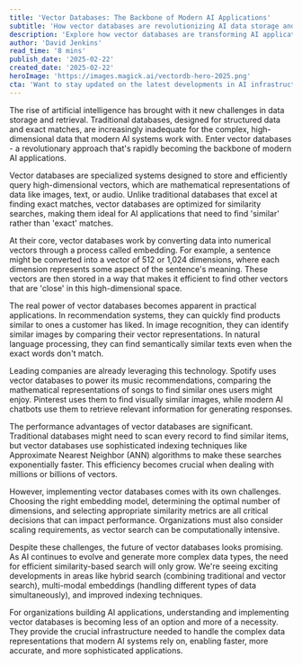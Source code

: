 ```yaml
---
title: 'Vector Databases: The Backbone of Modern AI Applications'
subtitle: 'How vector databases are revolutionizing AI data storage and retrieval'
description: 'Explore how vector databases are transforming AI applications by enabling efficient storage and retrieval of high-dimensional data. Learn about their crucial role in recommendation systems, image recognition, and natural language processing, and why they're becoming essential infrastructure for modern AI systems.'
author: 'David Jenkins'
read_time: '8 mins'
publish_date: '2025-02-22'
created_date: '2025-02-22'
heroImage: 'https://images.magick.ai/vectordb-hero-2025.png'
cta: 'Want to stay updated on the latest developments in AI infrastructure and database technology? Follow us on LinkedIn for expert insights, industry trends, and in-depth analysis of emerging technologies shaping the future of AI.'
---
```


The rise of artificial intelligence has brought with it new challenges in data storage and retrieval. Traditional databases, designed for structured data and exact matches, are increasingly inadequate for the complex, high-dimensional data that modern AI systems work with. Enter vector databases - a revolutionary approach that's rapidly becoming the backbone of modern AI applications.

Vector databases are specialized systems designed to store and efficiently query high-dimensional vectors, which are mathematical representations of data like images, text, or audio. Unlike traditional databases that excel at finding exact matches, vector databases are optimized for similarity searches, making them ideal for AI applications that need to find 'similar' rather than 'exact' matches.

At their core, vector databases work by converting data into numerical vectors through a process called embedding. For example, a sentence might be converted into a vector of 512 or 1,024 dimensions, where each dimension represents some aspect of the sentence's meaning. These vectors are then stored in a way that makes it efficient to find other vectors that are 'close' in this high-dimensional space.

The real power of vector databases becomes apparent in practical applications. In recommendation systems, they can quickly find products similar to ones a customer has liked. In image recognition, they can identify similar images by comparing their vector representations. In natural language processing, they can find semantically similar texts even when the exact words don't match.

Leading companies are already leveraging this technology. Spotify uses vector databases to power its music recommendations, comparing the mathematical representations of songs to find similar ones users might enjoy. Pinterest uses them to find visually similar images, while modern AI chatbots use them to retrieve relevant information for generating responses.

The performance advantages of vector databases are significant. Traditional databases might need to scan every record to find similar items, but vector databases use sophisticated indexing techniques like Approximate Nearest Neighbor (ANN) algorithms to make these searches exponentially faster. This efficiency becomes crucial when dealing with millions or billions of vectors.

However, implementing vector databases comes with its own challenges. Choosing the right embedding model, determining the optimal number of dimensions, and selecting appropriate similarity metrics are all critical decisions that can impact performance. Organizations must also consider scaling requirements, as vector search can be computationally intensive.

Despite these challenges, the future of vector databases looks promising. As AI continues to evolve and generate more complex data types, the need for efficient similarity-based search will only grow. We're seeing exciting developments in areas like hybrid search (combining traditional and vector search), multi-modal embeddings (handling different types of data simultaneously), and improved indexing techniques.

For organizations building AI applications, understanding and implementing vector databases is becoming less of an option and more of a necessity. They provide the crucial infrastructure needed to handle the complex data representations that modern AI systems rely on, enabling faster, more accurate, and more sophisticated applications.